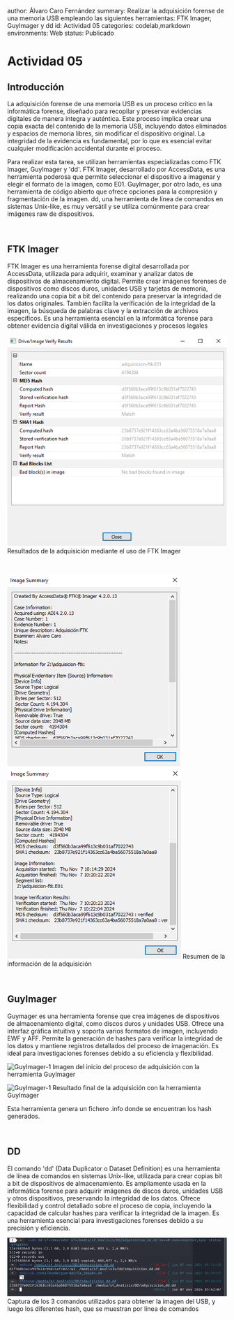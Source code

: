 author: Álvaro Caro Fernández summary: Realizar la adquisición forense de una memoria USB empleando las siguientes herramientas: FTK Imager, GuyImager y dd id: Actividad 05 categories: codelab,markdown environments: Web status: Publicado

# Actividad 05

## Introducción

La adquisición forense de una memoria USB es un proceso crítico en la informática forense, diseñado para recopilar y preservar evidencias digitales de manera integra y auténtica. Este proceso implica crear una copia exacta del contenido de la memoria USB, incluyendo datos eliminados y espacios de memoria libres, sin modificar el dispositivo original. La integridad de la evidencia es fundamental, por lo que es esencial evitar cualquier modificación accidental durante el proceso.

Para realizar esta tarea, se utilizan herramientas especializadas como FTK Imager, GuyImager y 'dd'. FTK Imager, desarrollado por AccessData, es una herramienta poderosa que permite seleccionar el dispositivo a imagenar y elegir el formato de la imagen, como E01. GuyImager, por otro lado, es una herramienta de código abierto que ofrece opciones para la compresión y fragmentación de la imagen. dd, una herramienta de línea de comandos en sistemas Unix-like, es muy versátil y se utiliza comúnmente para crear imágenes raw de dispositivos.

<br>

## FTK Imager

FTK Imager es una herramienta forense digital desarrollada por AccessData, utilizada para adquirir, examinar y analizar datos de dispositivos de almacenamiento digital. Permite crear imágenes forenses de dispositivos como discos duros, unidades USB y tarjetas de memoria, realizando una copia bit a bit del contenido para preservar la integridad de los datos originales. También facilita la verificación de la integridad de la imagen, la búsqueda de palabras clave y la extracción de archivos específicos. Es una herramienta esencial en la informática forense para obtener evidencia digital válida en investigaciones y procesos legales

![FTK-1](/img/1-ftk.png)
Resultados de la adquisición mediante el uso de FTK Imager 

<br>

![FTK-2](/img/2-ftk.png)
![FTK-3](/img/3-ftk.png)
Resumen de la información de la adquisición

<br>

## GuyImager

Guymager es una herramienta forense que crea imágenes de dispositivos de almacenamiento digital, como discos duros y unidades USB. Ofrece una interfaz gráfica intuitiva y soporta varios formatos de imagen, incluyendo EWF y AFF. Permite la generación de hashes para verificar la integridad de los datos y mantiene registros detallados del proceso de imagenación. Es ideal para investigaciones forenses debido a su eficiencia y flexibilidad.

![GuyImager-1](/img/inicio-adquisición-guy.png)
Imagen del inicio del proceso de adquisición con la herramienta GuyImager

![GuyImager-1](/img/final-adquisición-guy.png)
Resultado final de la adquisición con la herramienta GuyImager

Esta herramienta genera un fichero .info donde se encuentran los hash generados.

<br>

## DD
El comando 'dd' (Data Duplicator o Dataset Definition) es una herramienta de línea de comandos en sistemas Unix-like, utilizada para crear copias bit a bit de dispositivos de almacenamiento. Es ampliamente usada en la informática forense para adquirir imágenes de discos duros, unidades USB y otros dispositivos, preservando la integridad de los datos. Ofrece flexibilidad y control detallado sobre el proceso de copia, incluyendo la capacidad de calcular hashes para verificar la integridad de la imagen. Es una herramienta esencial para investigaciones forenses debido a su precisión y eficiencia.

![DD-1](/img/Comando.png)
Captura de los 3 comandos utilizados para obtener la imagen del USB, y luego los diferentes hash, que se muestran por línea de comandos